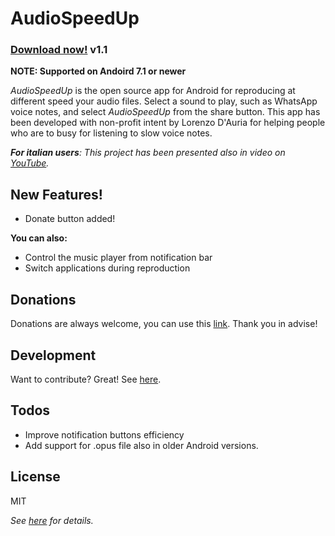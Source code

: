 # AudioSpeedUp 
### [**Download now!**](https://github.com/bonsky97/AudioSpeedUp/raw/master/AudioSpeedUp.apk) v1.1

**NOTE: Supported on Andoird 7.1 or newer**

*AudioSpeedUp* is the open source app for Android for reproducing at different speed your audio files. Select a sound to play, such as WhatsApp voice notes, and select *AudioSpeedUp* from the share button. This app has been developed with non-profit intent by Lorenzo D'Auria for helping people who are to busy for listening to slow voice notes.

_**For italian users**: This project has been presented also in video on [YouTube](https://youtu.be/IKIYfGBtt2g)._

## New Features!

  - Donate button added!

**You can also:**
  - Control the music player from notification bar
  - Switch applications during reproduction
  
## Donations

Donations are always welcome, you can use this [link](https://paypal.me/AudioSpeedUp). Thank you in advise!

## Development

Want to contribute? Great! See [here](https://github.com/bonsky97/AudioSpeedUp/AudioSpeedUp/blob/master/CONTRIBUTING.md).

## Todos

 - Improve notification buttons efficiency
 - Add support for .opus file also in older Android versions.

License
----
MIT

_See [here](https://github.com/bonsky97/AudioSpeedUp/blob/master/LICENSE) for details._
